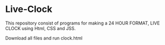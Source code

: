# Live-Clock
This repository consist of programs for making a 24 HOUR FORMAT, LIVE CLOCK using Html, CSS and JSS.

Download all files and run clock.html

